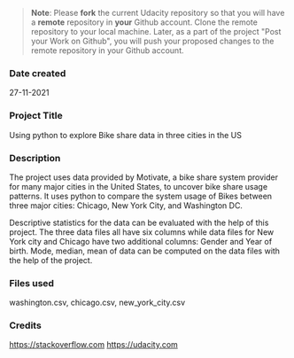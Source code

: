 >**Note**: Please **fork** the current Udacity repository so that you will have a **remote** repository in **your** Github account. Clone the remote repository to your local machine. Later, as a part of the project "Post your Work on Github", you will push your proposed changes to the remote repository in your Github account.

### Date created
27-11-2021

### Project Title
Using python to explore Bike share data in three cities in the US

### Description
The project uses data provided by Motivate, a bike share system provider for many major cities in the United States, to uncover bike share usage patterns. It uses python to compare the system usage of Bikes between three major cities: Chicago, New York City, and Washington DC.

Descriptive statistics for the data can be evaluated with the help of this project. The three data files all have six columns while data files for New York city and Chicago have two additional columns: Gender and Year of birth. Mode, median, mean of data can be computed on the data files with the help of the project.

### Files used
washington.csv, chicago.csv, new_york_city.csv

### Credits
https://stackoverflow.com
https://udacity.com
